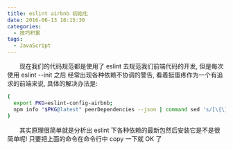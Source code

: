 ```yaml
---
title: eslint airbnb 初始化
date: 2016-06-13 16:15:30
categories:
  - 技巧积累
tags:
  - JavaScript
---
```

　　现在我们的代码规范都是使用了 eslint 去规范我们前端代码的开发, 但是每次使用 eslint --init 之后 经常出现各种依赖不协调的警告, 看着挺蛋疼作为一个有追求的前端来说, 具体的解决办法是:
```bash
(
  export PKG=eslint-config-airbnb;
  npm info "$PKG@latest" peerDependencies --json | command sed 's/[\{\},]//g ; s/: /@/g' | xargs npm install --save-dev "$PKG@latest"
)
```
　　其实原理很简单就是分析出 eslint 下各种依赖的最新包然后安装它是不是很简单呢! 只要把上面的命令在命令行中 copy 一下就 OK 了
